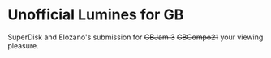 # Unofficial Lumines for GB

SuperDisk and Elozano's submission for ~~GBJam 3~~ ~~GBCompo21~~ your viewing pleasure.
